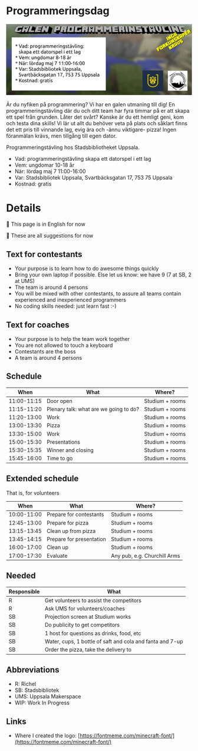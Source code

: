# Programmeringsdag

![](flyer.png)
	
Är du nyfiken på programmering? Vi har en galen utmaning till dig! En programmeringstävling där du och ditt team har fyra timmar på er att skapa ett spel från grunden. Låter det svårt? Kanske är du ett hemligt geni, kom och testa dina skills! Vi lär ut allt du behöver veta på plats och såklart finns det ett pris till vinnande lag, evig ära och -ännu viktigare- pizza! Ingen föranmälan krävs, men tillgång till egen dator.

Programmeringstävling hos Stadsbibliotheket Uppsala.

 * Vad: programmeringstävling
   skapa ett datorspel i ett lag
 * Vem: ungdomar 10-18 år
 * När: lördag maj 7 11:00-16:00
 * Var: Stadsbibliotek Uppsala, 
   Svartbäcksgatan 17, 753 75 Uppsala
 * Kostnad: gratis

# Details

:construction: This page is in English for now

:construction: These are all suggestions for now

## Text for contestants

 * Your purpose is to learn how to do awesome things quickly
 * Bring your own laptop if possible. Else let us know: we have 9 (7 at SB, 2 at UMS)
 * The team is around 4 persons
 * You will be mixed with other contestants, to assure all teams contain
   experienced and inexperienced programmers
 * No coding skills needed: just learn fast :-)

## Text for coaches

 * Your purpose is to help the team work together
 * You are not allowed to touch a keyboard
 * Contestants are the boss
 * A team is around 4 persons

## Schedule

When       |What                                   |Where?
-----------|---------------------------------------|---------------
11:00-11:15|Door open                              |Studium + rooms
11:15-11:20|Plenary talk: what are we going to do? |Studium + rooms
11:20-13:00|Work                                   |Studium + rooms
13:00-13:30|Pizza                                  |Studium + rooms
13:30-15:00|Work                                   |Studium + rooms
15:00-15:30|Presentations                          |Studium + rooms
15:30-15:35|Winner and closing                     |Studium + rooms
15:45-16:00|Time to go                             |Studium + rooms

## Extended schedule

That is, for volunteers

When       |What                                   |Where?
-----------|---------------------------------------|----------------------------
10:00-11:00|Prepare for contestants                |Studium + rooms
12:45-13:00|Prepare for pizza                      |Studium + rooms
13:15-13:45|Clean up from pizza                    |Studium + rooms
13:45-14:15|Prepare for presentation               |Studium + rooms
16:00-17:00|Clean up                               |Studium + rooms
17:00-17:30|Evaluate                               |Any pub, e.g. Churchill Arms

## Needed

Responsible|What
-----------|-----------------------------------------------
R          | Get volunteers to assist the competitors
R          | Ask UMS for volunteers/coaches 
SB         | Projection screen at Studium works
SB         | Do publicity to get competitors
SB         | 1 host for questions as drinks, food, etc
SB         | Water, cups, 1 bottle of saft and cola and fanta and 7-up
SB         | Order the pizza, take the delivery to 

## Abbreviations

 * R: Richel
 * SB: Stadsbibliotek
 * UMS: Uppsala Makerspace
 * WIP: Work In Progress

## Links

 * Where I created the logo: [https://fontmeme.com/minecraft-font/](https://fontmeme.com/minecraft-font/)
